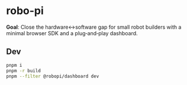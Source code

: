 # robo-pi

**Goal**: Close the hardware↔software gap for small robot builders with a minimal browser SDK and a plug‑and‑play dashboard.

## Dev
```bash
pnpm i
pnpm -r build
pnpm --filter @robopi/dashboard dev
```
